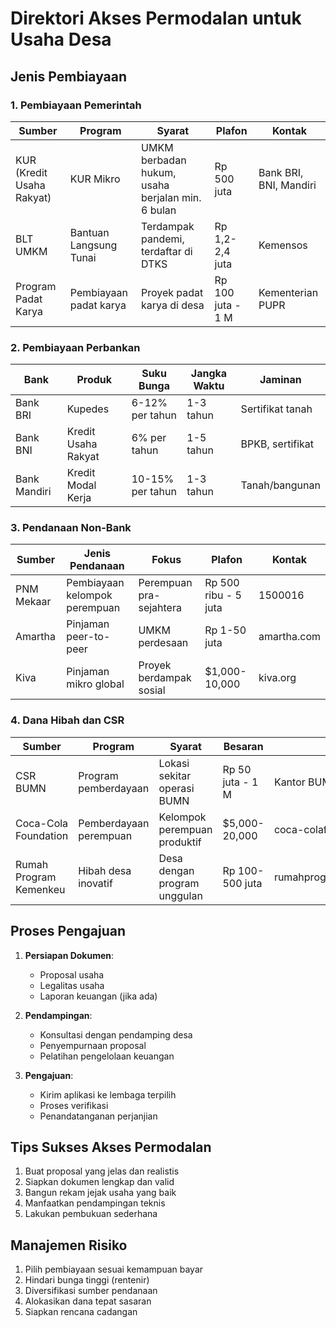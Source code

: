 # Direktori Akses Permodalan untuk Usaha Desa

## Jenis Pembiayaan

### 1. Pembiayaan Pemerintah

| Sumber | Program | Syarat | Plafon | Kontak |
|--------|---------|--------|--------|--------|
| KUR (Kredit Usaha Rakyat) | KUR Mikro | UMKM berbadan hukum, usaha berjalan min. 6 bulan | Rp 500 juta | Bank BRI, BNI, Mandiri |
| BLT UMKM | Bantuan Langsung Tunai | Terdampak pandemi, terdaftar di DTKS | Rp 1,2-2,4 juta | Kemensos |
| Program Padat Karya | Pembiayaan padat karya | Proyek padat karya di desa | Rp 100 juta - 1 M | Kementerian PUPR |

### 2. Pembiayaan Perbankan

| Bank | Produk | Suku Bunga | Jangka Waktu | Jaminan |
|------|---------|------------|--------------|---------|
| Bank BRI | Kupedes | 6-12% per tahun | 1-3 tahun | Sertifikat tanah |
| Bank BNI | Kredit Usaha Rakyat | 6% per tahun | 1-5 tahun | BPKB, sertifikat |
| Bank Mandiri | Kredit Modal Kerja | 10-15% per tahun | 1-3 tahun | Tanah/bangunan |

### 3. Pendanaan Non-Bank

| Sumber | Jenis Pendanaan | Fokus | Plafon | Kontak |
|--------|-----------------|-------|--------|--------|
| PNM Mekaar | Pembiayaan kelompok perempuan | Perempuan pra-sejahtera | Rp 500 ribu - 5 juta | 1500016 |
| Amartha | Pinjaman peer-to-peer | UMKM perdesaan | Rp 1-50 juta | amartha.com |
| Kiva | Pinjaman mikro global | Proyek berdampak sosial | $1,000-10,000 | kiva.org |

### 4. Dana Hibah dan CSR

| Sumber | Program | Syarat | Besaran | Kontak |
|--------|---------|--------|---------|--------|
| CSR BUMN | Program pemberdayaan | Lokasi sekitar operasi BUMN | Rp 50 juta - 1 M | Kantor BUMN setempat |
| Coca-Cola Foundation | Pemberdayaan perempuan | Kelompok perempuan produktif | $5,000-20,000 | coca-colafoundation.org |
| Rumah Program Kemenkeu | Hibah desa inovatif | Desa dengan program unggulan | Rp 100-500 juta | rumahprogram.kemenkeu.go.id |

## Proses Pengajuan

1. **Persiapan Dokumen**:
   - Proposal usaha
   - Legalitas usaha
   - Laporan keuangan (jika ada)

2. **Pendampingan**:
   - Konsultasi dengan pendamping desa
   - Penyempurnaan proposal
   - Pelatihan pengelolaan keuangan

3. **Pengajuan**:
   - Kirim aplikasi ke lembaga terpilih
   - Proses verifikasi
   - Penandatanganan perjanjian

## Tips Sukses Akses Permodalan

1. Buat proposal yang jelas dan realistis
2. Siapkan dokumen lengkap dan valid
3. Bangun rekam jejak usaha yang baik
4. Manfaatkan pendampingan teknis
5. Lakukan pembukuan sederhana

## Manajemen Risiko

1. Pilih pembiayaan sesuai kemampuan bayar
2. Hindari bunga tinggi (rentenir)
3. Diversifikasi sumber pendanaan
4. Alokasikan dana tepat sasaran
5. Siapkan rencana cadangan
